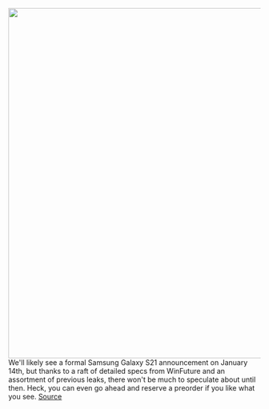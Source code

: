 <img src='https://cdn.vox-cdn.com/thumbor/-6Smtq_LrG1VieoDWDgVpD2Apdc=/0x0:1920x1080/1200x800/filters:focal(807x387:1113x693)/cdn.vox-cdn.com/uploads/chorus_image/image/68588993/42240.0.jpg' width='700px' /><br/>
We'll likely see a formal Samsung Galaxy S21 announcement on January 14th, but thanks to a raft of detailed specs from WinFuture and an assortment of previous leaks, there won't be much to speculate about until then. Heck, you can even go ahead and reserve a preorder if you like what you see.
<a href='https://www.theverge.com/2020/12/28/22202864/samsung-galaxy-s21-plus-specs-leak'> Source <a/>